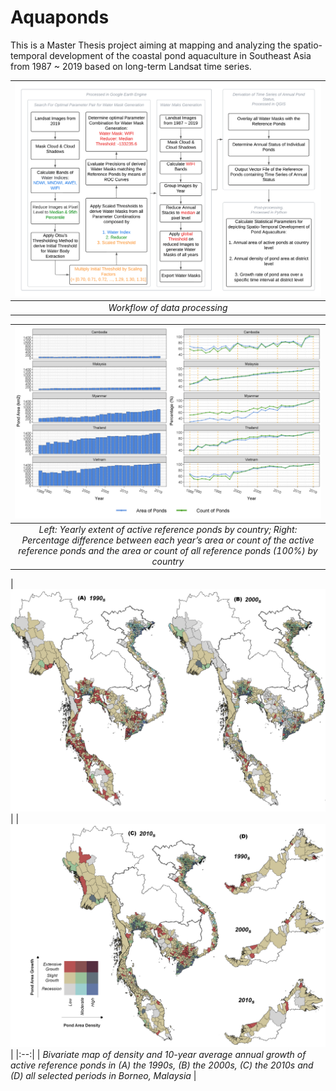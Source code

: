 # Aquaponds

This is a Master Thesis project aiming at mapping and analyzing the spatio-temporal development of the coastal pond aquaculture in Southeast Asia from 1987 ~ 2019 based on long-term Landsat time series.

|![alt text](https://github.com/Shirobakaidou/Aquaponds/blob/main/Figures/workflow.png?raw=true) |
|:--:| 
| *Workflow of data processing* |

|![alt text](https://github.com/Shirobakaidou/Aquaponds/blob/main/Figures/plot_total_area_percent_v1.png?raw=true) |
|:--:| 
| *Left: Yearly extent of active reference ponds by country; Right: Percentage difference between each year’s area or count of the active reference ponds and the area or count of all reference ponds (100%) by country* |

|![alt text](https://github.com/Shirobakaidou/Aquaponds/blob/main/Figures/bivariate_density_GrR.png?raw=true) |
|![alt text](https://github.com/Shirobakaidou/Aquaponds/blob/main/Figures/bivariate_density_GrR_2.png?raw=true) |
|:--:| 
| *Bivariate map of density and 10-year average annual growth of active reference ponds in (A) the 1990s, (B) the 2000s, (C) the 2010s and (D) all selected periods in Borneo, Malaysia* |

